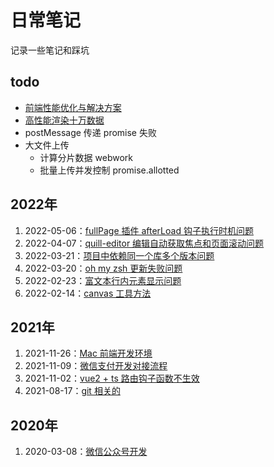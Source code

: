 # 日常笔记

记录一些笔记和踩坑

## todo

- [前端性能优化与解决方案](src/前端性能优化与解决方案.md)
- [高性能渲染十万数据](src/高性能渲染十万条数据.md)
- postMessage 传递 promise 失败
- 大文件上传
    - 计算分片数据 webwork
    - 批量上传并发控制 promise.allotted


## 2022年

1. 2022-05-06：[fullPage 插件 afterLoad 钩子执行时机问题](src/fullPagejs同步动画问题.md)
2. 2022-04-07：[quill-editor 编辑自动获取焦点和页面滚动问题](src/quillEditor自动获取焦点问题.md)
3. 2022-03-21：[项目中依赖同一个库多个版本问题](src/引用多个版本npm包.md)
4. 2022-03-20：[oh my zsh 更新失败问题](src/zsh更新.md)
5. 2022-02-23：[富文本行内元素显示问题](src/富文本内容样式问题.md)
6. 2022-02-14：[canvas 工具方法](https://github.com/tangxve/canvasUtils)

## 2021年

1. 2021-11-26：[Mac 前端开发环境](src/Mac前端开发环境.md)
3. 2021-11-09：[微信支付开发对接流程](src/微信支付开发流程.md)
4. 2021-11-02：[vue2 + ts 路由钩子函数不生效](src/vue2+ts路由钩子函数不生效.md)
5. 2021-08-17：[git 相关的](src/git.md)

## 2020年

1. 2020-03-08：[微信公众号开发](src/微信公众号开发流程.md)
